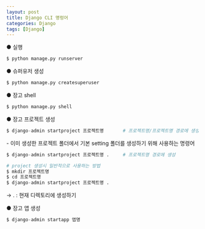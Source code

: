 ```yaml
---
layout: post
title: Django CLI 명렁어
categories: Django
tags: [Django]
---
```


● 실행

```python
$ python manage.py runserver
```

● 슈퍼유저 생성

```python
$ python manage.py createsuperuser
```

● 장고 shell

```python
$ python manage.py shell
```

● 장고 프로젝트 생성

```python
$ django-admin startproject 프로젝트명		# 프로젝트명/프로젝트명 경로에 생성
```

\- 이미 생성한 프로젝트 폴더에서 기본 setting 폴더를 생성하기 위해 사용하는 명령어

```python
$ django-admin startproject 프로젝트명 .		# 프로젝트명 경로에 생성

# project 생성시 일반적으로 사용하는 방법
$ mkdir 프로젝트명
$ cd 프로젝트명
$ django-admin startproject 프로젝트명 .	
```

→ . : 현재 디렉토리에 생성하기

● 장고 앱 생성

```python
$ django-admin startapp 앱명
```